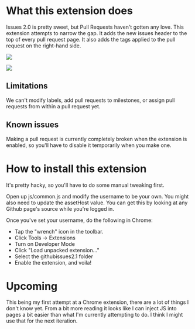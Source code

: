 
What this extension does
========================

Issues 2.0 is pretty sweet, but Pull Requests haven't gotten any love.
This extension attempts to narrow the gap. It adds the new issues header
to the top of every pull request page. It also adds the tags applied to the
pull request on the right-hand side.

[![](/jverkoey/Github-Issues-2.1/blob/master/screenshots/pullrequests1.0.png)](/jverkoey/Github-Issues-2.1/blob/master/screenshots/pullrequests1.0.png)

[![](/jverkoey/Github-Issues-2.1/blob/master/screenshots/pullrequests2.1.png)](/jverkoey/Github-Issues-2.1/blob/master/screenshots/pullrequests2.1.png)

Limitations
-----------

We can't modify labels, add pull requests to milestones, or assign
pull requests from within a pull request yet.

Known issues
------------

Making a pull request is currently completely broken when the extension
is enabled, so you'll have to disable it temporarily when you make one.

How to install this extension
=============================

It's pretty hacky, so you'll have to do some manual tweaking first.

Open up js/common.js and modify the username to be your own.
You might also need to update the assetHost value. You can get this
by looking at any Github page's source while you're logged in.

Once you've set your username, do the following in Chrome:

* Tap the "wrench" icon in the toolbar.
* Click Tools -> Extensions
* Turn on Developer Mode
* Click "Load unpacked extension..."
* Select the githubissues2.1 folder
* Enable the extension, and voila!

Upcoming
========

This being my first attempt at a Chrome extension, there are a lot of things
I don't know yet. From a bit more reading it looks like I can inject JS
into pages a bit easier than what I'm currently attempting to do. I
think I might use that for the next iteration.

